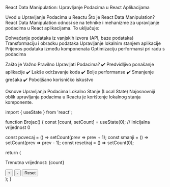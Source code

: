 React Data Manipulation: Upravljanje Podacima u React Aplikacijama

Uvod u Upravljanje Podacima u Reactu
Što je React Data Manipulation?
React Data Manipulation odnosi se na tehnike i mehanizme za upravljanje podacima u React aplikacijama. To uključuje:

Dohvaćanje podataka iz vanjskih izvora (API, baze podataka)
Transformaciju i obradku podataka
Upravljanje lokalnim stanjem aplikacije
Prijenos podataka između komponenata
Optimizaciju performansi pri radu s podacima

Zašto je Važno Pravilno Upravljati Podacima?
✔️ Predvidljivo ponašanje aplikacije
✔️ Lakše održavanje koda
✔️ Bolje performanse
✔️ Smanjenje grešaka
✔️ Poboljšano korisničko iskustvo

Osnove Upravljanja Podacima
Lokalno Stanje (Local State)
Najosnovniji oblik upravljanja podacima u Reactu je korištenje lokalnog stanja komponente.

import { useState } from 'react';

function Brojac() {
  const [count, setCount] = useState(0); // Inicijalna vrijednost 0

  const povecaj = () => setCount(prev => prev + 1);
  const smanji = () => setCount(prev => prev - 1);
  const resetiraj = () => setCount(0);

  return (
    <div>
      <p>Trenutna vrijednost: {count}</p>
      <button onClick={povecaj}>+</button>
      <button onClick={smanji}>-</button>
      <button onClick={resetiraj}>Reset</button>
    </div>
  );
}

